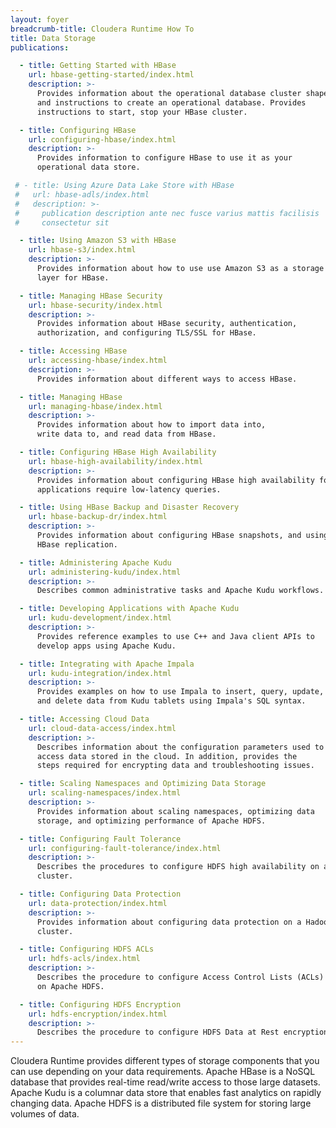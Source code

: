 ```yaml
---
layout: foyer
breadcrumb-title: Cloudera Runtime How To
title: Data Storage
publications:

  - title: Getting Started with HBase
    url: hbase-getting-started/index.html
    description: >-
      Provides information about the operational database cluster shape,
      and instructions to create an operational database. Provides
      instructions to start, stop your HBase cluster.

  - title: Configuring HBase
    url: configuring-hbase/index.html
    description: >-
      Provides information to configure HBase to use it as your
      operational data store.

 # - title: Using Azure Data Lake Store with HBase
 #   url: hbase-adls/index.html
 #   description: >-
 #     publication description ante nec fusce varius mattis facilisis
 #     consectetur sit

  - title: Using Amazon S3 with HBase
    url: hbase-s3/index.html
    description: >-
      Provides information about how to use use Amazon S3 as a storage
      layer for HBase.

  - title: Managing HBase Security
    url: hbase-security/index.html
    description: >-
      Provides information about HBase security, authentication,
      authorization, and configuring TLS/SSL for HBase.

  - title: Accessing HBase
    url: accessing-hbase/index.html
    description: >-
      Provides information about different ways to access HBase.

  - title: Managing HBase
    url: managing-hbase/index.html
    description: >-
      Provides information about how to import data into,
      write data to, and read data from HBase.

  - title: Configuring HBase High Availability
    url: hbase-high-availability/index.html
    description: >-
      Provides information about configuring HBase high availability for
      applications require low-latency queries.

  - title: Using HBase Backup and Disaster Recovery
    url: hbase-backup-dr/index.html
    description: >-
      Provides information about configuring HBase snapshots, and using
      HBase replication.

  - title: Administering Apache Kudu
    url: administering-kudu/index.html
    description: >-
      Describes common administrative tasks and Apache Kudu workflows.

  - title: Developing Applications with Apache Kudu
    url: kudu-development/index.html
    description: >-
      Provides reference examples to use C++ and Java client APIs to
      develop apps using Apache Kudu.

  - title: Integrating with Apache Impala
    url: kudu-integration/index.html
    description: >-
      Provides examples on how to use Impala to insert, query, update,
      and delete data from Kudu tablets using Impala's SQL syntax.

  - title: Accessing Cloud Data
    url: cloud-data-access/index.html
    description: >-
      Describes information about the configuration parameters used to
      access data stored in the cloud. In addition, provides the
      steps required for encrypting data and troubleshooting issues.

  - title: Scaling Namespaces and Optimizing Data Storage
    url: scaling-namespaces/index.html
    description: >-
      Provides information about scaling namespaces, optimizing data
      storage, and optimizing performance of Apache HDFS.

  - title: Configuring Fault Tolerance
    url: configuring-fault-tolerance/index.html
    description: >-
      Describes the procedures to configure HDFS high availability on a
      cluster.

  - title: Configuring Data Protection
    url: data-protection/index.html
    description: >-
      Provides information about configuring data protection on a Hadoop
      cluster.

  - title: Configuring HDFS ACLs
    url: hdfs-acls/index.html
    description: >-
      Describes the procedure to configure Access Control Lists (ACLs)
      on Apache HDFS.

  - title: Configuring HDFS Encryption
    url: hdfs-encryption/index.html
    description: >-
      Describes the procedure to configure HDFS Data at Rest encryption.
---
```

Cloudera Runtime provides different types of storage components that you
can use depending on your data requirements. Apache HBase is a NoSQL
database that provides real-time read/write access to those large
datasets. Apache Kudu is a columnar data store that enables fast
analytics on rapidly changing data. Apache HDFS is a distributed file
system for storing large volumes of data.
